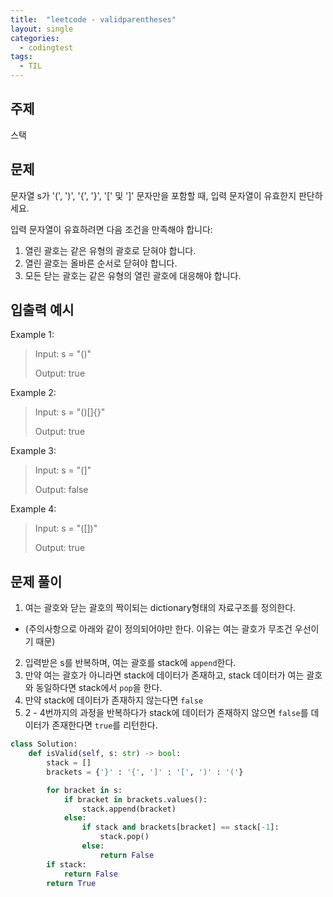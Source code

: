 ```yaml
---
title:  "leetcode - validparentheses"
layout: single
categories:
  - codingtest
tags:
  - TIL
---
```


## 주제
스택

## 문제
문자열 s가 '(', ')', '{', '}', '[' 및 ']' 문자만을 포함할 때, 입력 문자열이 유효한지 판단하세요.

입력 문자열이 유효하려면 다음 조건을 만족해야 합니다:

1. 열린 괄호는 같은 유형의 괄호로 닫혀야 합니다.
2. 열린 괄호는 올바른 순서로 닫혀야 합니다.
3. 모든 닫는 괄호는 같은 유형의 열린 괄호에 대응해야 합니다.


## 입출력 예시
Example 1:

> Input: s = "()"
>
> Output: true

Example 2:
 
> Input: s = "()[]{}"
> 
> Output: true

Example 3:

> Input: s = "(]"
>
> Output: false

Example 4:

> Input: s = "([])"
>
> Output: true

## 문제 풀이
1. 여는 괄호와 닫는 괄호의 짝이되는 dictionary형태의 자료구조를 정의한다.
- (주의사항으로 아래와 같이 정의되어야만 한다. 이유는 여는 괄호가 무조건 우선이기 때문)
2. 입력받은 s를 반복하며, 여는 괄호를 stack에 `append`한다.
3. 만약 여는 괄호가 아니라면 stack에 데이터가 존재하고, stack 데이터가 여는 괄호와 동일하다면 stack에서 `pop`을 한다.
4. 만약 stack에 데이터가 존재하지 않는다면 `false`
5. 2 - 4번까지의 과정을 반복하다가 stack에 데이터가 존재하지 않으면 `false`를 데이터가 존재한다면 `true`를 리턴한다.


```python
class Solution:
    def isValid(self, s: str) -> bool:
        stack = []
        brackets = {'}' : '{', ']' : '[', ')' : '('}

        for bracket in s:
            if bracket in brackets.values():
                stack.append(bracket)
            else:
                if stack and brackets[bracket] == stack[-1]:
                    stack.pop()
                else:
                    return False
        if stack:
            return False
        return True
```
